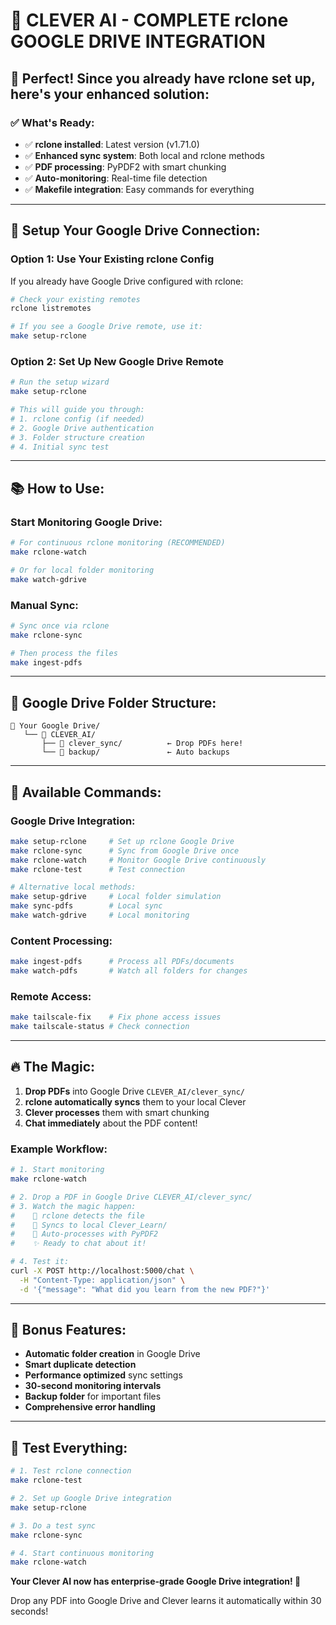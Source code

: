 # 🚀 CLEVER AI - COMPLETE rclone GOOGLE DRIVE INTEGRATION

## 🎯 **Perfect! Since you already have rclone set up, here's your enhanced solution:**

### **✅ What's Ready:**
- ✅ **rclone installed**: Latest version (v1.71.0)
- ✅ **Enhanced sync system**: Both local and rclone methods
- ✅ **PDF processing**: PyPDF2 with smart chunking  
- ✅ **Auto-monitoring**: Real-time file detection
- ✅ **Makefile integration**: Easy commands for everything

---

## 🔧 **Setup Your Google Drive Connection:**

### **Option 1: Use Your Existing rclone Config**
If you already have Google Drive configured with rclone:
```bash
# Check your existing remotes
rclone listremotes

# If you see a Google Drive remote, use it:
make setup-rclone
```

### **Option 2: Set Up New Google Drive Remote**
```bash
# Run the setup wizard
make setup-rclone

# This will guide you through:
# 1. rclone config (if needed)
# 2. Google Drive authentication  
# 3. Folder structure creation
# 4. Initial sync test
```

---

## 📚 **How to Use:**

### **Start Monitoring Google Drive:**
```bash
# For continuous rclone monitoring (RECOMMENDED)
make rclone-watch

# Or for local folder monitoring  
make watch-gdrive
```

### **Manual Sync:**
```bash
# Sync once via rclone
make rclone-sync

# Then process the files
make ingest-pdfs
```

---

## 📁 **Google Drive Folder Structure:**
```
📂 Your Google Drive/
   └── 📂 CLEVER_AI/
       ├── 📂 clever_sync/          ← Drop PDFs here!
       └── 📂 backup/               ← Auto backups
```

---

## 🚀 **Available Commands:**

### **Google Drive Integration:**
```bash
make setup-rclone     # Set up rclone Google Drive
make rclone-sync      # Sync from Google Drive once  
make rclone-watch     # Monitor Google Drive continuously
make rclone-test      # Test connection

# Alternative local methods:
make setup-gdrive     # Local folder simulation
make sync-pdfs        # Local sync
make watch-gdrive     # Local monitoring
```

### **Content Processing:**
```bash
make ingest-pdfs      # Process all PDFs/documents
make watch-pdfs       # Watch all folders for changes
```

### **Remote Access:**
```bash
make tailscale-fix    # Fix phone access issues
make tailscale-status # Check connection
```

---

## 🔥 **The Magic:**

1. **Drop PDFs** into Google Drive `CLEVER_AI/clever_sync/`
2. **rclone automatically syncs** them to your local Clever
3. **Clever processes** them with smart chunking
4. **Chat immediately** about the PDF content!

### **Example Workflow:**
```bash
# 1. Start monitoring
make rclone-watch

# 2. Drop a PDF in Google Drive CLEVER_AI/clever_sync/
# 3. Watch the magic happen:
#    📡 rclone detects the file
#    📄 Syncs to local Clever_Learn/  
#    🧠 Auto-processes with PyPDF2
#    ✨ Ready to chat about it!

# 4. Test it:
curl -X POST http://localhost:5000/chat \
  -H "Content-Type: application/json" \
  -d '{"message": "What did you learn from the new PDF?"}'
```

---

## 🎁 **Bonus Features:**

- **Automatic folder creation** in Google Drive
- **Smart duplicate detection** 
- **Performance optimized** sync settings
- **30-second monitoring intervals**
- **Backup folder** for important files
- **Comprehensive error handling**

---

## 🧪 **Test Everything:**

```bash
# 1. Test rclone connection
make rclone-test

# 2. Set up Google Drive integration  
make setup-rclone

# 3. Do a test sync
make rclone-sync

# 4. Start continuous monitoring
make rclone-watch
```

**Your Clever AI now has enterprise-grade Google Drive integration! 🚀**

Drop any PDF into Google Drive and Clever learns it automatically within 30 seconds!
